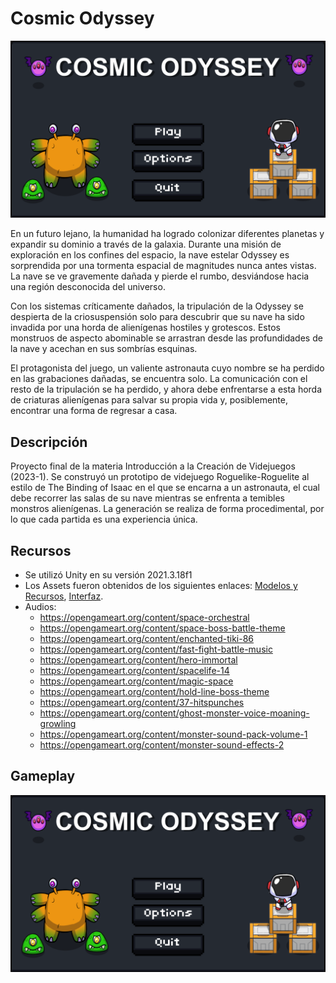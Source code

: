 # Cosmic Odyssey

![](https://github.com/Saymonxp/Dungeon-generator-intro-videojuegos/blob/ab58fc241ece55b73a3143c77eb12575372ded0c/Cosmic%20Odyssey.png)

En un futuro lejano, la humanidad ha logrado colonizar diferentes planetas y expandir su dominio a través de la galaxia. Durante una misión de exploración en los confines del espacio, la nave estelar Odyssey es sorprendida por una tormenta espacial de magnitudes nunca antes vistas. La nave se ve gravemente dañada y pierde el rumbo, desviándose hacia una región desconocida del universo.

Con los sistemas críticamente dañados, la tripulación de la Odyssey se despierta de la criosuspensión solo para descubrir que su nave ha sido invadida por una horda de alienígenas hostiles y grotescos. Estos monstruos de aspecto abominable se arrastran desde las profundidades de la nave y acechan en sus sombrías esquinas.

El protagonista del juego, un valiente astronauta cuyo nombre se ha perdido en las grabaciones dañadas, se encuentra solo. La comunicación con el resto de la tripulación se ha perdido, y ahora debe enfrentarse a esta horda de criaturas alienígenas para salvar su propia vida y, posiblemente, encontrar una forma de regresar a casa.

## Descripción
Proyecto final de la materia Introducción a la Creación de Videjuegos (2023-1). Se construyó un prototipo de videjuego Roguelike-Roguelite al estilo de The Binding of Isaac en el que se encarna a un astronauta, el cual debe recorrer las salas de su nave mientras se enfrenta a temibles monstros alienígenas. La generación se realiza de forma procedimental, por lo que cada partida es una experiencia única.

## Recursos
- Se utilizó Unity en su versión 2021.3.18f1
- Los Assets fueron obtenidos de los siguientes enlaces: [Modelos y Recursos](https://assetstore.unity.com/packages/templates/packs/dungeon-crawler-2d-art-pack-130827), [Interfaz](https://assetstore.unity.com/packages/2d/gui/icons/2d-simple-ui-pack-218050).
- Audios: 
  * https://opengameart.org/content/space-orchestral
  * https://opengameart.org/content/space-boss-battle-theme
  * https://opengameart.org/content/enchanted-tiki-86
  * https://opengameart.org/content/fast-fight-battle-music
  * https://opengameart.org/content/hero-immortal
  * https://opengameart.org/content/spacelife-14
  * https://opengameart.org/content/magic-space
  * https://opengameart.org/content/hold-line-boss-theme
  * https://opengameart.org/content/37-hitspunches
  * https://opengameart.org/content/ghost-monster-voice-moaning-growling
  * https://opengameart.org/content/monster-sound-pack-volume-1
  * https://opengameart.org/content/monster-sound-effects-2
## Gameplay
[![Watch the video](https://github.com/Saymonxp/Dungeon-generator-intro-videojuegos/blob/ab58fc241ece55b73a3143c77eb12575372ded0c/Cosmic%20Odyssey.png)](https://drive.google.com/file/d/1amRi_Pixtch66YNoawD71HM78UWEDtmx/view?usp=sharing)
